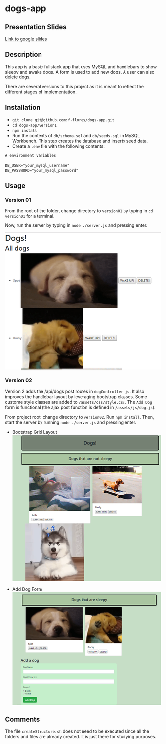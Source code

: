# dogs-app

## Presentation Slides
<a href="https://docs.google.com/presentation/d/1JD8qXCBsQB4RrjmVpcRj9VVzl0lWYzydTSoZLKXKIxM/edit?usp=sharing" target="_blank">Link to google slides</a>


## Description
This app is a basic fullstack app that uses MySQL and handlebars to show
sleepy and awake dogs. A form is used to add new dogs. A user can also
delete dogs.

There are several versions to this project as it is meant to reflect the
different stages of implementation.

## Installation
* `git clone git@github.com:f-flores/dogs-app.git`
* `cd dogs-app/version1`
* `npm install`
* Run the contents of `db/schema.sql` and `db/seeds.sql` in MySQL Workbench. This step creates the database and inserts seed data.
* Create a `.env` file with the following contents:

```
# environment variables

DB_USER="your_mysql_username"
DB_PASSWORD="your_mysql_password"
```

## Usage
### Version 01
From the root of the folder, change directory to `version01` by typing
in `cd version01` for a terminal.

Now, run the server by typing in `node ./server.js` and pressing enter.

![alt text](./README_images/dogsVersion01.png "Dogs App first version")

### Version 02
Version 2 adds the /api/dogs post routes in `dogController.js`. It also improves
the handlebar layout by leveraging bootstrap classes. Some custome style classes
are added to `/assets/css/style.css`. The `Add Dog` form is functional (the ajax
post function is defined in `/assets/js/dog.js`).

From project root, change directory to `version02`. Run `npm install`. Then,
start the server by running `node ./server.js` and pressing enter.

* Bootstrap Grid Layout
![alt text](./README_images/dogVersion02_a.png "Dogs App second version grid layout")

* Add Dog Form
![alt text](./README_images/dogVersion02_b.png "Dogs App second version form")


## Comments
The file `createStructure.sh` does not need to be executed since all the
folders and files are already created. It is just there for studying purposes.
